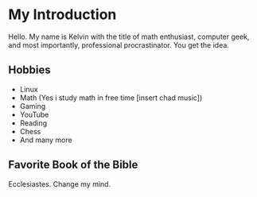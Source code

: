 <!---
Misty-Myto/Misty-Myto is a ✨ special ✨ repository because its `README.md` (this file) appears on your GitHub profile.
You can click the Preview link to take a look at your changes.
--->

# My Introduction

Hello. My name is Kelvin with the title of math enthusiast, computer geek, and most importantly, professional procrastinator. You get the idea.

## Hobbies

- Linux
- Math (Yes i study math in free time [insert chad music])
- Gaming
- YouTube
- Reading
- Chess
- And many more

## Favorite Book of the Bible

Ecclesiastes. Change my mind.
